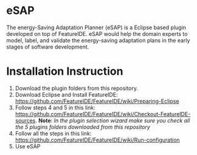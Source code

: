 # eSAP
The energy-Saving Adaptation Planner (eSAP) is a Eclipse based plugin developed on top of FeatureIDE. eSAP would help the domain experts to model, label, and validate the energy-saving adaptation plans in the early stages of software development.
# Installation Instruction
1. Download the plugin folders from this repository.
2. Download Eclipse and Install FeatureIDE: https://github.com/FeatureIDE/FeatureIDE/wiki/Preparing-Eclipse
3. Follow steps 4 and 5 in this link: https://github.com/FeatureIDE/FeatureIDE/wiki/Checkout-FeatureIDE-sources. **Note**: *In the plugin selection wizard make sure you check all the 5 plugins folders downloaded from this repository*
4. Follow all the steps in this link: https://github.com/FeatureIDE/FeatureIDE/wiki/Run-configuration
5. Use eSAP
